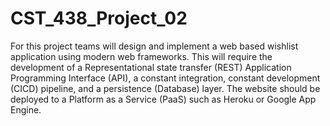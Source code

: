 # CST_438_Project_02
For this project teams will design and implement a web based wishlist application using modern web frameworks. This will require the development of a Representational state transfer (REST) Application Programming Interface (API), a constant integration, constant development (CICD) pipeline, and a persistence (Database) layer. The website should be deployed to a Platform as a Service (PaaS) such as Heroku or Google App Engine.
